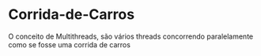 # Corrida-de-Carros
O conceito de Multithreads, são vários threads concorrendo paralelamente como se fosse uma corrida de carros
